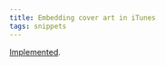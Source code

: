 ```yaml
---
title: Embedding cover art in iTunes
tags: snippets
---
```


[Implemented](http://www.wincent.com/a/support/bugs/show_bug.cgi?id=8).
